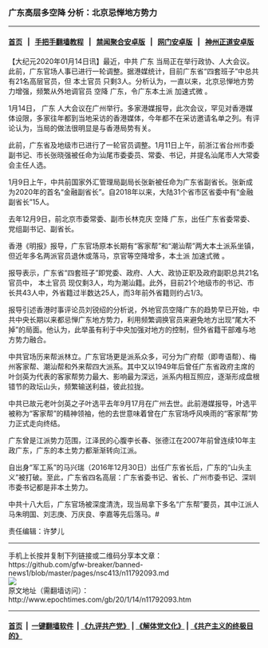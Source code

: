 ### 广东高层多空降 分析：北京忌惮地方势力
------------------------

#### [首页](https://github.com/gfw-breaker/banned-news1/blob/master/README.md) &nbsp;&nbsp;|&nbsp;&nbsp; [手把手翻墙教程](https://github.com/gfw-breaker/guides/wiki) &nbsp;&nbsp;|&nbsp;&nbsp; [禁闻聚合安卓版](https://github.com/gfw-breaker/bn-android) &nbsp;&nbsp;|&nbsp;&nbsp; [网门安卓版](https://github.com/oGate2/oGate) &nbsp;&nbsp;|&nbsp;&nbsp; [神州正道安卓版](https://github.com/SzzdOgate/update) 



<div><p>
 【大纪元2020年01月14日讯】最近，中共
 <ok href="http://www.epochtimes.com/gb/tag/%E5%B9%BF%E4%B8%9C.html">
  广东
 </ok>
 当局正在举行政协、人大会议。此前，广东官场人事已进行一轮调整。据港媒统计，目前广东省“四套班子”中总共有21名高层官员，但
 <ok href="http://www.epochtimes.com/gb/tag/%E6%9C%AC%E5%9C%9F%E5%AE%98%E5%91%98.html">
  本土官员
 </ok>
 只剩3人。分析认为，一直以来，北京忌惮地方势力增强，频繁从外地调官员
 <ok href="http://www.epochtimes.com/gb/tag/%E7%A9%BA%E9%99%8D.html">
  空降
 </ok>
 广东，令广东本土派
 <ok href="http://www.epochtimes.com/gb/tag/%E5%8A%A0%E9%80%9F%E5%BC%8F%E5%BE%AE.html">
  加速式微
 </ok>
 。
</p>
<p>
 1月14日，
 <ok href="http://www.epochtimes.com/gb/tag/%E5%B9%BF%E4%B8%9C.html">
  广东
 </ok>
 人大会议在广州举行。多家港媒报导，此次会议，罕见对香港媒体设限，多家往年都到当地采访的香港媒体，今年都不在采访邀请名单之列。有评论认为，当局的做法很明显是与香港局势有关。
</p>
<p>
 此前，广东省及地级市已进行了一轮官员调整。1月11日上午，前浙江省台州市委副书记、市长张晓强被任命为汕尾市委委员、常委、书记，并提名汕尾市人大常委会主任人选。
</p>
<p>
 1月9日上午，中共前国家外汇管理局副局长张新被任命为广东省副省长。张新成为2020年的首名“金融副省长”。自2018年以来，大陆31个省市区省委中有“金融副省长”15人。
</p>
<p>
 去年12月9日，前北京市委常委、副市长林克庆
 <ok href="http://www.epochtimes.com/gb/tag/%E7%A9%BA%E9%99%8D.html">
  空降
 </ok>
 广东，出任广东省委常委、党组副书记、副省长。
</p>
<p>
 香港《明报》报导，广东官场原本长期有“客家帮”和“潮汕帮”两大本土派系坐镇，但近年多名两派官员退休或落马，京官等空降增多，本土派
 <ok href="http://www.epochtimes.com/gb/tag/%E5%8A%A0%E9%80%9F%E5%BC%8F%E5%BE%AE.html">
  加速式微
 </ok>
 。
</p>
<p>
 报导表示，广东省“四套班子”即党委、政府、人大、政协正职及政府副职总共21名官员中，
 <ok href="http://www.epochtimes.com/gb/tag/%E6%9C%AC%E5%9C%9F%E5%AE%98%E5%91%98.html">
  本土官员
 </ok>
 现仅剩3人，均为潮汕籍。此外，目前21个地级市的书记、市长共43人中，外省籍过半数达25人，而3年前外省籍则约占1/3。
</p>
<p>
 报导引述香港时事评论员刘锐绍的分析说，外地官员空降广东的趋势早已开始，中共中央长期以来都忌惮广东地方势力，利用频繁调换官员来避免地方出现“尾大不掉”的局面。他认为，此举虽有利于中央加强对地方的控制，但外省籍干部难与地方势力融合。
</p>
<p>
 中共官场历来帮派林立。广东官场更是派系众多，可分为广府帮（即粤语帮）、梅州客家帮、潮汕帮和外来帮四大派系。其中又以1949年后曾任广东省政府主席的叶剑英为代表的客家帮势力最大、影响最为深远，派系内相互照应，逐渐形成盘根错节的政坛山头，频繁输送利益，彼此拉拢。
</p>
<p>
 中共已故元老叶剑英之子叶选平去年9月17月在广州去世。此前港媒报导，叶选平被称为“客家帮”的精神领袖，他的去世意味着曾在广东官场呼风唤雨的“客家帮”势力正式走向终结。
</p>
<p>
 广东曾是江派势力范围，江泽民的心腹李长春、张德江在2007年前曾连续10年主政广东，广东的本土势力都渐渐转向江派。
</p>
<p>
 自出身“军工系”的马兴瑞（2016年12月30日）出任广东省长后，广东的“山头主义”被打破。至此，广东省四名高层：广东省委书记、省长、广州市委书记、深圳市委书记都是非本土势力。
</p>
<p>
 中共十八大后，广东官场被深度清洗，现当局拿下多名“广东帮”要员，其中江派人马朱明国、刘志庚、万庆良、李嘉等先后落马。#
</p>
<p>
 责任编辑：许梦儿
</p>
</div>
<hr/>
手机上长按并复制下列链接或二维码分享本文章：<br/>
https://github.com/gfw-breaker/banned-news1/blob/master/pages/nsc413/n11792093.md <br/>
<a href='https://github.com/gfw-breaker/banned-news1/blob/master/pages/nsc413/n11792093.md'><img src='https://github.com/gfw-breaker/banned-news1/blob/master/pages/nsc413/n11792093.md.png'/></a> <br/>
原文地址（需翻墙访问）：http://www.epochtimes.com/gb/20/1/14/n11792093.htm


------------------------
#### [首页](https://github.com/gfw-breaker/banned-news1/blob/master/README.md) &nbsp;|&nbsp; [一键翻墙软件](https://github.com/gfw-breaker/nogfw/blob/master/README.md) &nbsp;| [《九评共产党》](https://github.com/gfw-breaker/9ping.md/blob/master/README.md#九评之一评共产党是什么) | [《解体党文化》](https://github.com/gfw-breaker/jtdwh.md/blob/master/README.md) | [《共产主义的终极目的》](https://github.com/gfw-breaker/gczydzjmd.md/blob/master/README.md)


<img src='http://gfw-breaker.win/banned-news/pages/nsc413/n11792093.md' width='0px' height='0px'/>